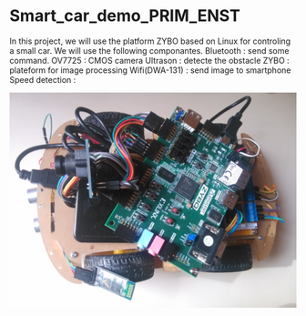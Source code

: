 # Smart_car_demo_PRIM_ENST
In this project, we will use the platform ZYBO based on Linux for controling a small car.
We will use the following componantes.
Bluetooth       : send some command.
OV7725          : CMOS camera
Ultrason        : detecte the obstacle
ZYBO            : plateform for image processing 
Wifi(DWA-131)   : send image to smartphone
Speed detection : 

![Alt text](https://github.com/owenchj/Smart_car_demo_PRIM_ENST/blob/master/smart_car_demo.jpg "Optional title")
